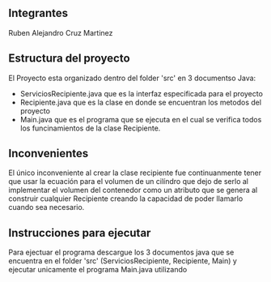 ## Integrantes

Ruben Alejandro Cruz Martinez

## Estructura del proyecto

El Proyecto esta organizado dentro del folder 'src' en 3 documentso Java: 
  - ServiciosRecipiente.java que es la interfaz especificada para el proyecto
  - Recipiente.java que es la clase en donde se encuentran los metodos del proyecto
  - Main.java que es el programa que se ejecuta en el cual se verifica todos los funcinamientos de la clase Recipiente.

## Inconvenientes

El único inconveniente al crear la clase recipiente fue continuanmente tener que usar la ecuación para el volumen de un cilíndro que dejo de serlo al implementar el volumen del contenedor como un atributo que se genera al construir cualquier Recipiente creando la capacidad de poder llamarlo cuando sea necesario.

## Instrucciones para ejecutar

Para ejectuar el programa descargue los 3 documentos java que se encuentra en el folder 'src' (ServiciosRecipiente, Recipiente, Main) y ejecutar unicamente el programa Main.java utilizando 
